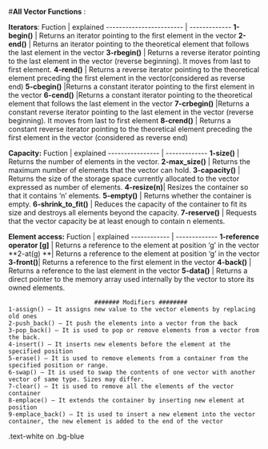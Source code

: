 #**All Vector Functions** :

**Iterators**:
Fuction | explained
------------------------ | -------------
**1-begin()**    | Returns an iterator pointing to the first element in the vector
**2-end()**      | Returns an iterator pointing to the theoretical element that follows the last element in the vector
**3-rbegin()**   | Returns a reverse iterator pointing to the last element in the vector (reverse beginning). It moves from last to first element.
**4-rend()**     | Returns a reverse iterator pointing to the theoretical element preceding the first element in the vector(considered as reverse end)
**5-cbegin()**   |Returns a constant iterator pointing to the first element in the vector
**6-cend()**     |Returns a constant iterator pointing to the theoretical element that follows the last element in the vector
**7-crbegin()**  |Returns a constant reverse iterator pointing to the last element in the vector (reverse beginning). It moves from last to first element
**8-crend()**    | Returns a constant reverse iterator pointing to the theoretical element preceding the first element in the vector (considered as reverse end)

                           
**Capacity:** 
Fuction | explained
---------------- | -------------
**1-size()** | Returns the number of elements in the vector.
**2-max_size()** | Returns the maximum number of elements that the vector can hold.
**3-capacity()** | Returns the size of the storage space currently allocated to the vector expressed as number of elements.
**4-resize(n)**| Resizes the container so that it contains ‘n’ elements.
**5-empty()** | Returns whether the container is empty.
**6-shrink_to_fit()** | Reduces the capacity of the container to fit its size and destroys all elements beyond the capacity.
**7-reserve()** | Requests that the vector capacity be at least enough to contain n elements.
                           
						   
**Element access:**
Fuction | explained
------------ | -------------
**1-reference operator [g]** | Returns a reference to the element at position ‘g’ in the vector
**2-at(g) **| Returns a reference to the element at position ‘g’ in the vector
**3-front()**| Returns a reference to the first element in the vector
**4-back()** | Returns a reference to the last element in the vector
**5-data()** | Returns a direct pointer to the memory array used internally by the vector to store its owned elements.
                            
                            ####### Modifiers ########
    1-assign() – It assigns new value to the vector elements by replacing old ones
    2-push_back() – It push the elements into a vector from the back
    3-pop_back() – It is used to pop or remove elements from a vector from the back.
    4-insert() – It inserts new elements before the element at the specified position
    5-erase() – It is used to remove elements from a container from the specified position or range.
    6-swap() – It is used to swap the contents of one vector with another vector of same type. Sizes may differ.
    7-clear() – It is used to remove all the elements of the vector container
    8-emplace() – It extends the container by inserting new element at position
    9-emplace_back() – It is used to insert a new element into the vector container, the new element is added to the end of the vector
	
<div class="text-white bg-blue mb-2">
  .text-white on .bg-blue